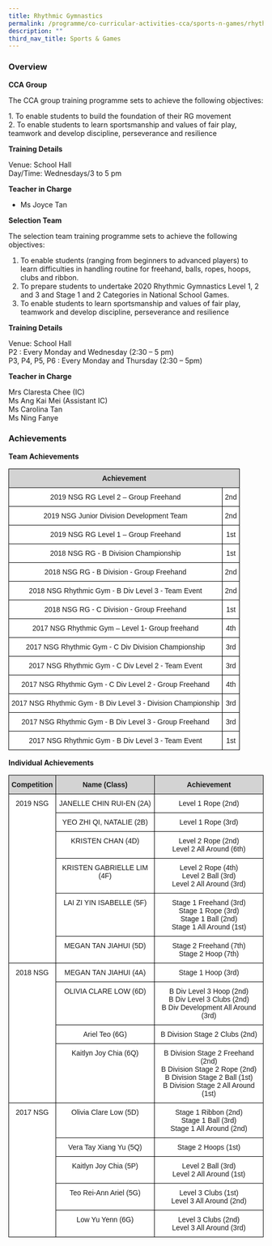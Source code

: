 ```yaml
---
title: Rhythmic Gymnastics
permalink: /programme/co-curricular-activities-cca/sports-n-games/rhythmic-gymnastics
description: ""
third_nav_title: Sports & Games
---
```

### Overview

**CCA Group** 

The CCA group training programme sets to achieve the following objectives:

1\. To enable students to build the foundation of their RG movement  
2\. To enable students to learn sportsmanship and values of fair play, teamwork and develop discipline, perseverance and resilience   

**Training Details**  

Venue: School Hall  <br>
Day/Time: Wednesdays/3 to 5 pm  

****Teacher in Charge****

- Ms Joyce Tan  <br>

**Selection Team**

The selection team training programme sets to achieve the following objectives:

1. To enable students (ranging from beginners to advanced players) to learn difficulties in handling routine for freehand, balls, ropes, hoops, clubs and ribbon.  
2. To prepare students to undertake 2020 Rhythmic Gymnastics Level 1, 2 and 3 and Stage 1 and 2 Categories in National School Games.  
3. To enable students to learn sportsmanship and values of fair play, teamwork and develop discipline, perseverance and resilience

**Training Details**  

Venue: School Hall  <br>
P2 : Every Monday and Wednesday (2:30 – 5 pm)  <br>
P3, P4, P5, P6 : Every Monday and Thursday (2:30 – 5pm)  

**Teacher in Charge**


Mrs Claresta Chee (IC)  <br>
Ms Ang Kai Mei (Assistant IC)  <br>
Ms Carolina Tan  <br>
Ms Ning Fanye

### Achievements

**Team Achievements**

<style type="text/css">
.tg  {border-collapse:collapse;border-spacing:0;}
.tg td{border-color:black;border-style:solid;border-width:1px;font-family:Arial, sans-serif;font-size:14px;
  overflow:hidden;padding:10px 5px;word-break:normal;}
.tg th{border-color:black;border-style:solid;border-width:1px;font-family:Arial, sans-serif;font-size:14px;
  font-weight:normal;overflow:hidden;padding:10px 5px;word-break:normal;}
.tg .tg-n348{background-color:#D3D3D3;font-weight:bold;text-align:center;vertical-align:top}
.tg .tg-f4yw{background-color:#FFF;text-align:center;vertical-align:middle}
</style>
<table class="tg">
<thead>
  <tr>
    <th class="tg-n348" colspan="2">Achievement</th>
  </tr>
</thead>
<tbody>
  <tr>
    <td class="tg-f4yw"><span style="background-color:white">2019 NSG RG Level 2 – Group Freehand</span></td>
    <td class="tg-f4yw"><span style="background-color:white">2nd</span></td>
  </tr>
  <tr>
    <td class="tg-f4yw"><span style="background-color:white">2019 NSG Junior Division Development Team</span></td>
    <td class="tg-f4yw"><span style="background-color:white">2nd</span></td>
  </tr>
  <tr>
    <td class="tg-f4yw"><span style="background-color:white">2019 NSG RG Level 1 – Group Freehand</span></td>
    <td class="tg-f4yw"><span style="background-color:white">1st</span></td>
  </tr>
  <tr>
    <td class="tg-f4yw"><span style="background-color:white">2018 NSG RG - B Division Championship</span></td>
    <td class="tg-f4yw"><span style="background-color:white">1st</span></td>
  </tr>
  <tr>
    <td class="tg-f4yw"><span style="background-color:white">2018 NSG RG - B Division - Group Freehand</span></td>
    <td class="tg-f4yw"><span style="background-color:white">2nd</span></td>
  </tr>
  <tr>
    <td class="tg-f4yw"><span style="background-color:white">2018 NSG Rhythmic Gym - B Div Level 3 - Team Event</span></td>
    <td class="tg-f4yw"><span style="background-color:white">2nd</span></td>
  </tr>
  <tr>
    <td class="tg-f4yw"><span style="background-color:white">2018 NSG RG - C Division - Group Freehand</span></td>
    <td class="tg-f4yw"><span style="background-color:white">1st</span></td>
  </tr>
  <tr>
    <td class="tg-f4yw"><span style="background-color:white">2017 NSG Rhythmic Gym – Level 1- Group freehand</span></td>
    <td class="tg-f4yw"><span style="background-color:white">4th</span></td>
  </tr>
  <tr>
    <td class="tg-f4yw"><span style="background-color:white">2017 NSG Rhythmic Gym - C Div Division Championship</span></td>
    <td class="tg-f4yw"><span style="background-color:white">3rd</span></td>
  </tr>
  <tr>
    <td class="tg-f4yw"><span style="background-color:white">2017 NSG Rhythmic Gym - C Div Level 2 - Team Event</span></td>
    <td class="tg-f4yw"><span style="background-color:white">3rd</span></td>
  </tr>
  <tr>
    <td class="tg-f4yw"><span style="background-color:white">2017 NSG Rhythmic Gym - C Div Level 2 - Group Freehand</span></td>
    <td class="tg-f4yw"><span style="background-color:white">4th</span></td>
  </tr>
  <tr>
    <td class="tg-f4yw"><span style="background-color:white">2017 NSG Rhythmic Gym - B Div Level 3 - Division Championship</span></td>
    <td class="tg-f4yw"><span style="background-color:white">3rd</span></td>
  </tr>
  <tr>
    <td class="tg-f4yw"><span style="background-color:white">2017 NSG Rhythmic Gym - B Div Level 3 - Group Freehand</span></td>
    <td class="tg-f4yw"><span style="background-color:white">3rd</span></td>
  </tr>
  <tr>
    <td class="tg-f4yw"><span style="background-color:white">2017 NSG Rhythmic Gym - B Div Level 3 - Team Event</span></td>
    <td class="tg-f4yw"><span style="background-color:white">1st</span></td>
  </tr>
</tbody>
</table>

**Individual Achievements**

<style type="text/css">
.tg  {border-collapse:collapse;border-spacing:0;}
.tg td{border-color:black;border-style:solid;border-width:1px;font-family:Arial, sans-serif;font-size:14px;
  overflow:hidden;padding:10px 5px;word-break:normal;}
.tg th{border-color:black;border-style:solid;border-width:1px;font-family:Arial, sans-serif;font-size:14px;
  font-weight:normal;overflow:hidden;padding:10px 5px;word-break:normal;}
.tg .tg-n348{background-color:#D3D3D3;font-weight:bold;text-align:center;vertical-align:top}
.tg .tg-7yig{background-color:#FFF;text-align:center;vertical-align:top}
</style>
<table class="tg">
<thead>
  <tr>
    <th class="tg-n348">Competition</th>
    <th class="tg-n348">Name (Class)</th>
    <th class="tg-n348">Achievement</th>
  </tr>
</thead>
<tbody>
  <tr>
    <td class="tg-7yig" rowspan="6">2019 NSG</td>
    <td class="tg-7yig">JANELLE CHIN RUI-EN (2A)</td>
    <td class="tg-7yig">Level 1 Rope (2nd)</td>
  </tr>
  <tr>
    <td class="tg-7yig">YEO ZHI QI, NATALIE (2B)</td>
    <td class="tg-7yig">Level 1 Rope (3rd)</td>
  </tr>
  <tr>
    <td class="tg-7yig">KRISTEN CHAN (4D)</td>
    <td class="tg-7yig">Level 2 Rope (2nd)<br>Level 2 All Around (6th)<br></td>
  </tr>
  <tr>
    <td class="tg-7yig">KRISTEN GABRIELLE LIM (4F)</td>
    <td class="tg-7yig">Level 2 Rope (4th)<br>Level 2 Ball (3rd)<br>Level 2 All Around (3rd)<br></td>
  </tr>
  <tr>
    <td class="tg-7yig">LAI ZI YIN ISABELLE (5F)</td>
    <td class="tg-7yig">Stage 1 Freehand (3rd)<br>Stage 1 Rope (3rd)<br>Stage 1 Ball (2nd)<br>Stage 1 All Around (1st)<br></td>
  </tr>
  <tr>
    <td class="tg-7yig">MEGAN TAN JIAHUI (5D)</td>
    <td class="tg-7yig">Stage 2 Freehand (7th)<br>Stage 2 Hoop (7th)</td>
  </tr>
  <tr>
    <td class="tg-7yig" rowspan="4">2018 NSG</td>
    <td class="tg-7yig">MEGAN TAN JIAHUI (4A)<br></td>
    <td class="tg-7yig">Stage 1 Hoop (3rd)<br></td>
  </tr>
  <tr>
    <td class="tg-7yig">OLIVIA CLARE LOW (6D)<br></td>
    <td class="tg-7yig">B Div Level 3 Hoop (2nd)<br>B Div Level 3 Clubs (2nd)<br>B Div Development All Around (3rd)<br></td>
  </tr>
  <tr>
    <td class="tg-7yig">Ariel Teo (6G)<br></td>
    <td class="tg-7yig">B Division Stage 2 Clubs (2nd)<br></td>
  </tr>
  <tr>
    <td class="tg-7yig">Kaitlyn Joy Chia (6Q)</td>
    <td class="tg-7yig">B Division Stage 2 Freehand (2nd)<br>B Division Stage 2 Rope (2nd)<br>B Division Stage 2 Ball (1st)<br>B Division Stage 2 All Around (1st)<br></td>
  </tr>
  <tr>
    <td class="tg-7yig" rowspan="5">2017 NSG</td>
    <td class="tg-7yig">Olivia Clare Low (5D)<br></td>
    <td class="tg-7yig">Stage 1 Ribbon (2nd)<br>Stage 1 Ball (3rd)<br>Stage 1 All Around (2nd)<br></td>
  </tr>
  <tr>
    <td class="tg-7yig">Vera Tay Xiang Yu (5Q)<br></td>
    <td class="tg-7yig">Stage 2 Hoops (1st)</td>
  </tr>
  <tr>
    <td class="tg-7yig">Kaitlyn Joy Chia (5P)</td>
    <td class="tg-7yig">Level 2 Ball (3rd)<br>Level 2 All Around (1st)<br></td>
  </tr>
  <tr>
    <td class="tg-7yig">Teo Rei-Ann Ariel (5G)</td>
    <td class="tg-7yig">Level 3 Clubs (1st)<br>Level 3 All Around (2nd)<br></td>
  </tr>
  <tr>
    <td class="tg-7yig">Low Yu Yenn (6G)</td>
    <td class="tg-7yig">Level 3 Clubs (2nd)<br>Level 3 All Around (3rd)</td>
  </tr>
</tbody>
</table>